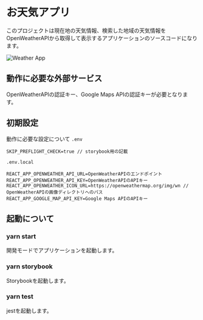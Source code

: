 # お天気アプリ

このプロジェクトは現在地の天気情報、検索した地域の天気情報をOpenWeatherAPIから取得して表示するアプリケーションのソースコードになります。

![Weather App](https://user-images.githubusercontent.com/71954454/117394489-3b6a1b80-af31-11eb-8b3c-16ffac04c119.png)

## 動作に必要な外部サービス

OpenWeatherAPIの認証キー、Google Maps APIの認証キーが必要となります。

## 初期設定

動作に必要な設定について
`.env`

```bash:.env
SKIP_PREFLIGHT_CHECK=true // storybook用の記載
```

`.env.local`

```bash:.env.local
REACT_APP_OPENWEATHER_API_URL=OpenWeatherAPIのエンドポイント
REACT_APP_OPENWEATHER_API_KEY=OpenWeatherAPIのAPIキー
REACT_APP_OPENWEATHER_ICON_URL=https://openweathermap.org/img/wn // OpenWeatherAPIの画像ディレクトリへのパス
REACT_APP_GOOGLE_MAP_API_KEY=Google Maps APIのAPIキー
```

## 起動について

### yarn start

開発モードでアプリケーションを起動します。

### yarn storybook

Storybookを起動します。

### yarn test

jestを起動します。
